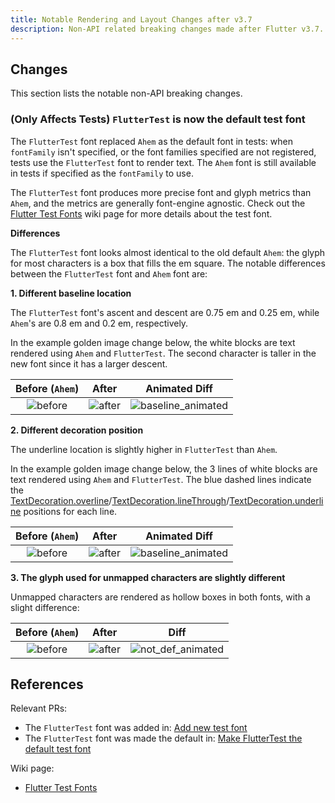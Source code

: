 ```yaml
---
title: Notable Rendering and Layout Changes after v3.7
description: Non-API related breaking changes made after Flutter v3.7.
---
```


## Changes

This section lists the notable non-API breaking changes.

### (Only Affects Tests) `FlutterTest` is now the default test font

The `FlutterTest` font replaced `Ahem` as the default font in tests: when
`fontFamily` isn't specified, or the font families specified are not registered,
tests use the `FlutterTest` font to render text. The `Ahem` font is still
available in tests if specified as the `fontFamily` to use.

The `FlutterTest` font produces more precise font and glyph metrics than `Ahem`,
and the metrics are generally font-engine agnostic.
Check out the [Flutter Test Fonts][]
wiki page for more details about the test font.

**Differences**

The `FlutterTest` font looks almost identical to the old default `Ahem`: the
glyph for most characters is a box that fills the em square. The notable
differences between the `FlutterTest` font and `Ahem` font are:

**1. Different baseline location**

The `FlutterTest` font's ascent and descent are 0.75 em and 0.25 em, while
`Ahem`'s are 0.8 em and 0.2 em, respectively.

In the example golden image change below, the white blocks are text rendered
using `Ahem` and `FlutterTest`. The second character is taller in the new font
since it has a larger descent.

| Before (`Ahem`) | After | Animated Diff |
| :---: | :---: | :---: |
| ![before](assets/material.ink_sparkle.bottom_right.0_masterImage.png) | ![after](assets/material.ink_sparkle.bottom_right.0_testImage.png) | ![baseline_animated](assets/baseline.gif) |

**2. Different decoration position**

The underline location is slightly higher in `FlutterTest` than `Ahem`.

In the example golden image change below, the 3 lines of white blocks are text
rendered using `Ahem` and `FlutterTest`. The blue dashed lines indicate the
[TextDecoration.overline]/[TextDecoration.lineThrough]/[TextDecoration.underline]
positions for each line.

| Before (`Ahem`) | After | Animated Diff |
| :---: | :---: | :---: |
| ![before](assets/widgets.text_golden.Decoration.1_masterImage.png) | ![after](assets/widgets.text_golden.Decoration.1_testImage.png) |  ![baseline_animated](assets/underline.gif) |

**3. The glyph used for unmapped characters are slightly different**

Unmapped characters are rendered as hollow boxes in both fonts, with
a slight difference:

| Before (`Ahem`) | After | Diff |
| :---: | :---: | :---: |
| ![before](assets/material.floating_action_button_test.clip_masterImage.png) | ![after](assets/material.floating_action_button_test.clip_testImage.png) | ![not_def_animated](assets/not_def.gif) |

## References

Relevant PRs:

* The `FlutterTest` font was added in: [Add new test font]({{site.repo.engine}}/pull/39809)
* The `FlutterTest` font was made the default in: [Make FlutterTest the default test font]({{site.repo.engine}}/pull/40188)

Wiki page:

* [Flutter Test Fonts][]

[Flutter Test Fonts]: {{site.repo.flutter}}/blob/main/docs/contributing/testing/Flutter-Test-Fonts.md
[TextDecoration.underline]: {{site.api}}/flutter/dart-ui/TextDecoration/underline-constant.html
[TextDecoration.overline]: {{site.api}}/flutter/dart-ui/TextDecoration/overline-constant.html
[TextDecoration.lineThrough]: {{site.api}}/flutter/dart-ui/TextDecoration/lineThrough-constant.html
